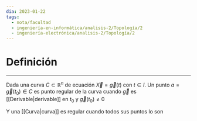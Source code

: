 ```yaml
---
dia: 2023-01-22
tags:
  - nota/facultad
  - ingeniería-en-informática/analisis-2/Topología/2
  - ingeniería-electrónica/analisis-2/Topología/2
---
```

# Definición
---
Dada una curva $C \subset \mathbb{R}^n$ de ecuación $\vec{X} = \vec{g}(t)$ con $t \in I$. Un punto $a = \vec{g}(t_0)∈C$  es punto regular de la curva cuando $\vec{g}$ es [[Derivable|derivable]] en $t_0$ y $\vec{g}(t_0)≠0$

Y una [[Curva|curva]] es regular cuando todos sus puntos lo son
